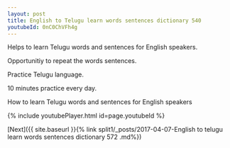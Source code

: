 ```yaml
---
layout: post
title: English to Telugu learn words sentences dictionary 540 
youtubeId: 0nC0ChVFh4g
---
```

 
 
Helps to learn Telugu words and sentences for English speakers.

Opportunitiy to repeat the words sentences. 

Practice Telugu language. 
 
10 minutes practice every day. 
 
How to learn Telugu words and sentences for English speakers 
 
{% include youtubePlayer.html id=page.youtubeId %}
 
 
[Next]({{ site.baseurl }}{% link  split1/_posts/2017-04-07-English to telugu learn words sentences dictionary 572 .md%})
 
